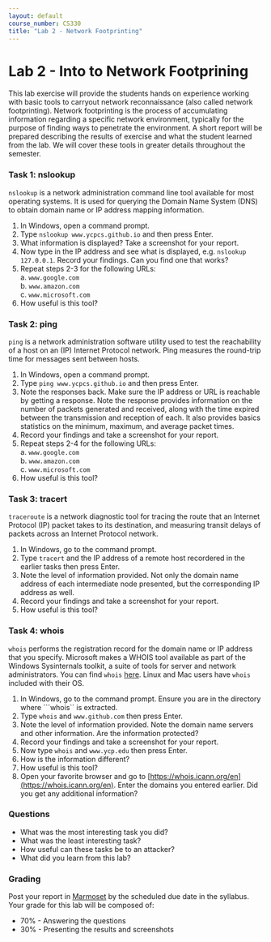 ```yaml
---
layout: default
course_number: CS330
title: "Lab 2 - Network Footprinting"
---
```


# Lab 2 - Into to Network Footprining 

This lab exercise will provide the students hands on experience working with basic tools to carryout network reconnaissance (also called network footprinting). Network footprinting is the process of accumulating information regarding a specific network environment, typically for the purpose of finding ways to penetrate the environment.  A short report will be prepared describing the results of exercise and what the student learned from the lab. We will cover these tools in greater details throughout the semester. 

### Task 1: nslookup

```nslookup``` is a network administration command line tool available for most operating systems. It is used for querying the Domain Name System (DNS) to obtain domain name or IP address mapping information.

1. In Windows, open a command prompt.
2. Type ```nslookup www.ycpcs.github.io``` and then press Enter.
3. What information is displayed? Take a screenshot for your report.
4. Now type in the IP address and see what is displayed, e.g. ```nslookup 127.0.0.1```.  Record your findings. Can you find one that works?
5. Repeat steps 2-3 for the following URLs:<br>
    a. ```www.google.com```<br>
    b. ```www.amazon.com```<br>
    c. ```www.microsoft.com```<br>
6. How useful is this tool?

### Task 2: ping

```ping``` is a network administration software utility used to test the reachability of a host on an (IP) Internet Protocol network. Ping measures the round-trip time for messages sent between hosts.

1. In Windows, open a command prompt.
2. Type ```ping www.ycpcs.github.io``` and then press Enter.
3. Note the responses back. Make sure the IP address or URL is reachable by getting a
response. Note the response provides information on the number of packets generated
and received, along with the time expired between the transmission and reception of
each. It also provides basics statistics on the minimum, maximum, and average packet
times.
4. Record your findings and take a screenshot for your report.
5. Repeat steps 2-4 for the following URLs:<br>
    a. ```www.google.com```<br>
    b. ```www.amazon.com```<br>
    c. ```www.microsoft.com```<br>
6. How useful is this tool?

### Task 3: tracert

```traceroute``` is a network diagnostic tool for tracing the route that an Internet Protocol (IP) packet takes to its destination, and measuring transit delays of packets across an Internet Protocol network. 

1. In Windows, go to the command prompt.
2. Type ```tracert``` and the IP address of a remote host recordered in the earlier tasks then press Enter.
3. Note the level of information provided. Not only the domain name address of each intermediate node presented, but the corresponding IP address as well.
4. Record your findings and take a screenshot for your report.
5. How useful is this tool?

### Task 4: whois

```whois``` performs the registration record for the domain name or IP address that you specify. Microsoft makes a WHOIS tool available as part of the Windows Sysinternals toolkit, a suite of tools for server and network administrators. You can find ```whois``` [here](https://docs.microsoft.com/en-us/sysinternals/downloads/whois). Linux and Mac users have ```whois``` included with their OS.

1. In Windows, go to the command prompt. Ensure you are in the directory where ```whois`` is extracted. 
2. Type ```whois``` and ```www.github.com``` then press Enter.
3. Note the level of information provided. Note the domain name servers and other information. Are the information protected?
4. Record your findings and take a screenshot for your report.
5. Now type ```whois``` and ```www.ycp.edu``` then press Enter.
6. How is the information different?
7. How useful is this tool?
8. Open your favorite browser and go to [https://whois.icann.org/en](https://whois.icann.org/en). Enter the domains you entered earlier. Did you get any additional information? 

### Questions
- What was the most interesting task you did?
- What was the least interesting task?
- How useful can these tasks be to an attacker?
- What did you learn from this lab?

### Grading

Post your report in [Marmoset](https://cs.ycp.edu/marmoset) by the scheduled due date in the syllabus. Your grade for this lab will be composed of:
- 70% - Answering the questions
- 30% - Presenting the results and screenshots 

